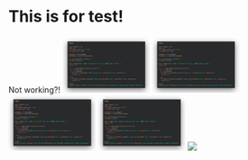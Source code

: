 # This is for test!

Not working?!
<img src="../images/1644399232767.jpg" height="100"/>
<img src="./images/1644399232767.jpg" height="100"/>
<img src="/images/1644399232767.jpg" height="100"/>
<img src="images/1644399232767.jpg" height="100"/>
<img src="~/images/1644399232767.jpg" height="100"/>


